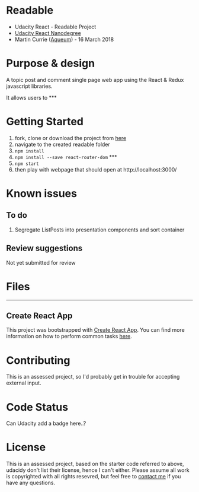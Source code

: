 # Readable

* Udacity React - Readable Project
* [Udacity React Nanodegree](https://eu.udacity.com/course/react-nanodegree--nd019)
* Martin Currie ([Aqueum](http://martin.aqueum.com)) - 16 March 2018

# Purpose & design

A topic post and comment single page web app using the React & Redux javascript libraries.

It allows users to \*\*\*

# Getting Started

1.  fork, clone or download the project from [here](https://github.com/Aqueum/readable)
2.  navigate to the created readable folder
3.  `npm install`
4.  `npm install --save react-router-dom` \*\*\*
5.  `npm start`
6.  then play with webpage that should open at http://localhost:3000/

# Known issues

## To do

1.  Segregate ListPosts into presentation components and sort container

## Review suggestions

Not yet submitted for review

# Files

---

## Create React App

This project was bootstrapped with [Create React App](https://github.com/facebookincubator/create-react-app). You can find more information on how to perform common tasks [here](https://github.com/facebookincubator/create-react-app/blob/master/packages/react-scripts/template/README.md).

# Contributing

This is an assessed project, so I'd probably get in trouble for accepting external input.

# Code Status

Can Udacity add a badge here..?

# License

This is an assessed project, based on the starter code referred to above, udacidy don't list their license, hence I can't either. Please assume all work is copyrighted with all rights resevred, but feel free to [contact me](http://www.aqueum.com/contact/)
if you have any questions.
